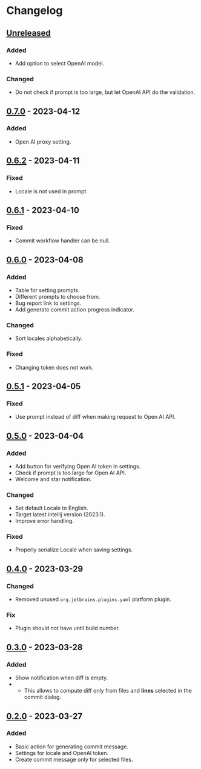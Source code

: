 # Changelog

## [Unreleased]
### Added
- Add option to select OpenAI model.

### Changed
- Do not check if prompt is too large, but let OpenAI API do the validation.

## [0.7.0] - 2023-04-12

### Added
- Open AI proxy setting.

## [0.6.2] - 2023-04-11

### Fixed
- Locale is not used in prompt.

## [0.6.1] - 2023-04-10

### Fixed
- Commit workflow handler can be null.

## [0.6.0] - 2023-04-08

### Added
- Table for setting prompts.
- Different prompts to choose from.
- Bug report link to settings.
- Add generate commit action progress indicator.

### Changed
- Sort locales alphabetically.

### Fixed
- Changing token does not work.

## [0.5.1] - 2023-04-05

### Fixed
- Use prompt instead of diff when making request to Open AI API.

## [0.5.0] - 2023-04-04

### Added
- Add button for verifying Open AI token in settings.
- Check if prompt is too large for Open AI API.
- Welcome and star notification.

### Changed
- Set default Locale to English.
- Target latest intellij version (2023.1).
- Improve error handling.

### Fixed
- Properly serialize Locale when saving settings.

## [0.4.0] - 2023-03-29

### Changed
- Removed unused `org.jetbrains.plugins.yaml` platform plugin.

### Fix
- Plugin should not have until build number.

## [0.3.0] - 2023-03-28

### Added
- Show notification when diff is empty.
- - This allows to compute diff only from files and **lines** selected in the commit dialog.

## [0.2.0] - 2023-03-27

### Added
- Basic action for generating commit message.
- Settings for locale and OpenAI token.
- Create commit message only for selected files.

[Unreleased]: https://github.com/Blarc/ai-commits-intellij-plugin/compare/v0.7.0...HEAD
[0.7.0]: https://github.com/Blarc/ai-commits-intellij-plugin/compare/v0.6.2...v0.7.0
[0.6.2]: https://github.com/Blarc/ai-commits-intellij-plugin/compare/v0.6.1...v0.6.2
[0.6.1]: https://github.com/Blarc/ai-commits-intellij-plugin/compare/v0.6.0...v0.6.1
[0.6.0]: https://github.com/Blarc/ai-commits-intellij-plugin/compare/v0.5.1...v0.6.0
[0.5.1]: https://github.com/Blarc/ai-commits-intellij-plugin/compare/v0.5.0...v0.5.1
[0.5.0]: https://github.com/Blarc/ai-commits-intellij-plugin/compare/v0.4.0...v0.5.0
[0.4.0]: https://github.com/Blarc/ai-commits-intellij-plugin/compare/v0.3.0...v0.4.0
[0.3.0]: https://github.com/Blarc/ai-commits-intellij-plugin/compare/v0.2.0...v0.3.0
[0.2.0]: https://github.com/Blarc/ai-commits-intellij-plugin/commits/v0.2.0
